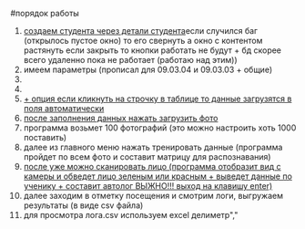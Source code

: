 #порядок работы 

1. [создаем студента через детали студента](https://bit.ly/43mBz3Z)если случился баг (открылось пустое окно) то его свернуть а окно с контентом растянуть если закрыть то кнопки работать не будут + бд скорее всего удаленно пока не работает (работаю над этим))
2. имеем параметры (прописал для 09.03.04 и 09.03.03 + общие)
3. [](https://bit.ly/3q7OYP3)
4. [](https://i.imgur.com/CGzsBeD.png)
5. [+ опция если кликнуть на строчку в таблице то данные загрузятся в поля автоматически](https://i.imgur.com/egQfUBq.png)
6. [после заполнения данных нажать загрузить фото](https://i.imgur.com/Q3aDlhO.png) 
7. программа возьмет 100 фотографий (это можно настроить хоть 1000 поставить) 
8. далее из главного меню нажать тренировать данные (программа пройдет по всем фото и составит матрицу для распознавания)
9. [после уже можно сканировать лицо (программа отобразит вид с камеры и обведет лицо зеленым или красным + выведет данные по ученику + составит автолог ВЫЖНО!!! выход на клавишу enter)](https://i.imgur.com/HJD9a8h.png)
10. далее заходим в отметку посещения и смотрим логи, выгружаем результаты (в виде csv файла) 
11. для просмотра  лога.csv используем excel делиметр"," 

